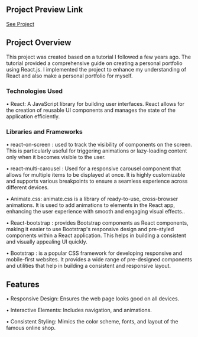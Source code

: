 ## Project Preview Link
[See Project](https://rastifar.github.io/digikala-mock-website-old-version-simplified/)

## Project Overview

This project was created based on a tutorial I followed a few years ago.
The tutorial provided a comprehensive guide on creating a personal portfolio using React.js. 
I implemented the project to enhance my understanding of React and also make a personal portfolio for myself.

### Technologies Used

•  React: A JavaScript library for building user interfaces. React allows for the creation of reusable UI 
   components and manages the state of the application efficiently.

### Libraries and Frameworks
•  react-on-screen : used to track the visibility of components on the screen. This is particularly useful for 
   triggering animations or lazy-loading content only when it becomes visible to the user.

•  react-multi-carousel :  Used for a responsive carousel component that allows for multiple items to be 
   displayed at once. It is highly customizable and supports various breakpoints to ensure a seamless 
   experience across different devices.

•  Animate.css: animate.css is a library of ready-to-use, cross-browser animations. It is used to add 
   animations to elements in the React app, enhancing the user experience with smooth and engaging visual 
   effects..

•  React-bootstrap : provides Bootstrap components as React components, making it easier to use Bootstrap's 
   responsive design and pre-styled components within a React application. This helps in building a consistent 
   and visually appealing UI quickly.

 •  Bootstrap : is a popular CSS framework for developing responsive and mobile-first websites. It provides a 
    wide range of pre-designed components and utilities that help in building a consistent and responsive 
    layout.

## Features
•  Responsive Design: Ensures the web page looks good on all devices.

•  Interactive Elements: Includes navigation, and animations.

•  Consistent Styling: Mimics the color scheme, fonts, and layout of the famous online shop.
